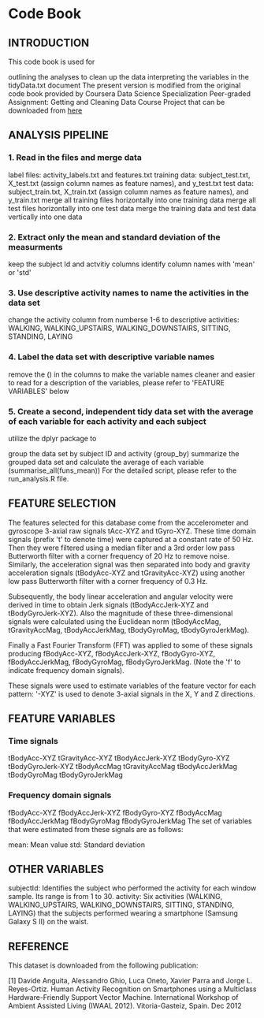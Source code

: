 # Code Book

## INTRODUCTION

This code book is used for

outlining the analyses to clean up the data
interpreting the variables in the tidyData.txt document
The present version is modified from the original code book provided by Coursera Data Science Specialization Peer-graded Assignment: Getting and Cleaning Data Course Project that can be downloaded from [here](https://d396qusza40orc.cloudfront.net/getdata%2Fprojectfiles%2FUCI%20HAR%20Dataset.zip)

## ANALYSIS PIPELINE

### 1. Read in the files and merge data

label files: activity_labels.txt and features.txt
training data: subject_test.txt, X_test.txt (assign column names as feature names), and y_test.txt
test data: subject_train.txt, X_train.txt (assign column names as feature names), and y_train.txt
merge all training files horizontally into one training data
merge all test files horizontally into one test data
merge the training data and test data vertically into one data
### 2. Extract only the mean and standard deviation of the measurments

keep the subject Id and actvitiy columns
identify column names with 'mean' or 'std'
### 3. Use descriptive activity names to name the activities in the data set

change the activity column from numberse 1-6 to descriptive activities: WALKING, WALKING_UPSTAIRS, WALKING_DOWNSTAIRS, SITTING, STANDING, LAYING
### 4. Label the data set with descriptive variable names

remove the () in the columns to make the variable names cleaner and easier to read
for a description of the variables, please refer to 'FEATURE VARIABLES' below
### 5. Create a second, independent tidy data set with the average of each variable for each activity and each subject

utilize the dplyr package to

group the data set by subject ID and activity (group_by)
summarize the grouped data set and calculate the average of each variable (summarise_all(funs_mean))
For the detailed script, please refer to the run_analysis.R file.

## FEATURE SELECTION

The features selected for this database come from the accelerometer and gyroscope 3-axial raw signals tAcc-XYZ and tGyro-XYZ. These time domain signals (prefix 't' to denote time) were captured at a constant rate of 50 Hz. Then they were filtered using a median filter and a 3rd order low pass Butterworth filter with a corner frequency of 20 Hz to remove noise. Similarly, the acceleration signal was then separated into body and gravity acceleration signals (tBodyAcc-XYZ and tGravityAcc-XYZ) using another low pass Butterworth filter with a corner frequency of 0.3 Hz.

Subsequently, the body linear acceleration and angular velocity were derived in time to obtain Jerk signals (tBodyAccJerk-XYZ and tBodyGyroJerk-XYZ). Also the magnitude of these three-dimensional signals were calculated using the Euclidean norm (tBodyAccMag, tGravityAccMag, tBodyAccJerkMag, tBodyGyroMag, tBodyGyroJerkMag).

Finally a Fast Fourier Transform (FFT) was applied to some of these signals producing fBodyAcc-XYZ, fBodyAccJerk-XYZ, fBodyGyro-XYZ, fBodyAccJerkMag, fBodyGyroMag, fBodyGyroJerkMag. (Note the 'f' to indicate frequency domain signals).

These signals were used to estimate variables of the feature vector for each pattern: '-XYZ' is used to denote 3-axial signals in the X, Y and Z directions.

## FEATURE VARIABLES

### Time signals

tBodyAcc-XYZ
tGravityAcc-XYZ
tBodyAccJerk-XYZ
tBodyGyro-XYZ
tBodyGyroJerk-XYZ
tBodyAccMag
tGravityAccMag
tBodyAccJerkMag
tBodyGyroMag
tBodyGyroJerkMag

### Frequency domain signals

fBodyAcc-XYZ
fBodyAccJerk-XYZ
fBodyGyro-XYZ
fBodyAccMag
fBodyAccJerkMag
fBodyGyroMag
fBodyGyroJerkMag
The set of variables that were estimated from these signals are as follows:

mean: Mean value
std: Standard deviation

## OTHER VARIABLES

subjectId: Identifies the subject who performed the activity for each window sample. Its range is from 1 to 30.
activity: Six activities (WALKING, WALKING_UPSTAIRS, WALKING_DOWNSTAIRS, SITTING, STANDING, LAYING) that the subjects performed wearing a smartphone (Samsung Galaxy S II) on the waist.

## REFERENCE

This dataset is downloaded from the following publication:

[1] Davide Anguita, Alessandro Ghio, Luca Oneto, Xavier Parra and Jorge L. Reyes-Ortiz. Human Activity Recognition on Smartphones using a Multiclass Hardware-Friendly Support Vector Machine. International Workshop of Ambient Assisted Living (IWAAL 2012). Vitoria-Gasteiz, Spain. Dec 2012
